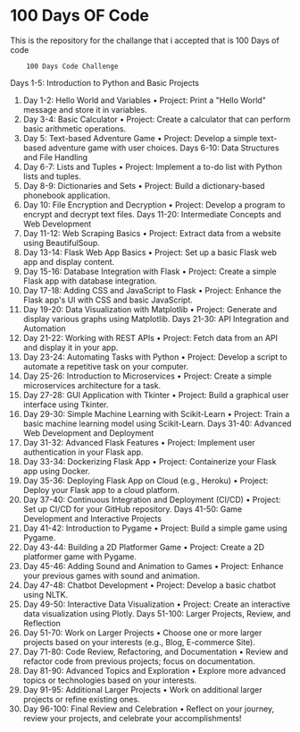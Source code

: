 # 100 Days OF Code
 This is the repository for the challange that i accepted that is 100 Days of code

		100 Days Code Challenge

Days 1-5: Introduction to Python and Basic Projects
1.	Day 1-2: Hello World and Variables
•	Project: Print a "Hello World" message and store it in variables.
2.	Day 3-4: Basic Calculator
•	Project: Create a calculator that can perform basic arithmetic operations.
3.	Day 5: Text-based Adventure Game
•	Project: Develop a simple text-based adventure game with user choices.
Days 6-10: Data Structures and File Handling
4.	Day 6-7: Lists and Tuples
•	Project: Implement a to-do list with Python lists and tuples.
5.	Day 8-9: Dictionaries and Sets
•	Project: Build a dictionary-based phonebook application.
6.	Day 10: File Encryption and Decryption
•	Project: Develop a program to encrypt and decrypt text files.
Days 11-20: Intermediate Concepts and Web Development
7.	Day 11-12: Web Scraping Basics
•	Project: Extract data from a website using BeautifulSoup.
8.	Day 13-14: Flask Web App Basics
•	Project: Set up a basic Flask web app and display content.
9.	Day 15-16: Database Integration with Flask
•	Project: Create a simple Flask app with database integration.
10.	Day 17-18: Adding CSS and JavaScript to Flask
•	Project: Enhance the Flask app's UI with CSS and basic JavaScript.
11.	Day 19-20: Data Visualization with Matplotlib
•	Project: Generate and display various graphs using Matplotlib.
Days 21-30: API Integration and Automation
12.	Day 21-22: Working with REST APIs
•	Project: Fetch data from an API and display it in your app.
13.	Day 23-24: Automating Tasks with Python
•	Project: Develop a script to automate a repetitive task on your computer.
14.	Day 25-26: Introduction to Microservices
•	Project: Create a simple microservices architecture for a task.
15.	Day 27-28: GUI Application with Tkinter
•	Project: Build a graphical user interface using Tkinter.
16.	Day 29-30: Simple Machine Learning with Scikit-Learn
•	Project: Train a basic machine learning model using Scikit-Learn.
Days 31-40: Advanced Web Development and Deployment
17.	Day 31-32: Advanced Flask Features
•	Project: Implement user authentication in your Flask app.
18.	Day 33-34: Dockerizing Flask App
•	Project: Containerize your Flask app using Docker.
19.	Day 35-36: Deploying Flask App on Cloud (e.g., Heroku)
•	Project: Deploy your Flask app to a cloud platform.
20.	Day 37-40: Continuous Integration and Deployment (CI/CD)
•	Project: Set up CI/CD for your GitHub repository.
Days 41-50: Game Development and Interactive Projects
21.	Day 41-42: Introduction to Pygame
•	Project: Build a simple game using Pygame.
22.	Day 43-44: Building a 2D Platformer Game
•	Project: Create a 2D platformer game with Pygame.
23.	Day 45-46: Adding Sound and Animation to Games
•	Project: Enhance your previous games with sound and animation.
24.	Day 47-48: Chatbot Development
•	Project: Develop a basic chatbot using NLTK.
25.	Day 49-50: Interactive Data Visualization
•	Project: Create an interactive data visualization using Plotly.
Days 51-100: Larger Projects, Review, and Reflection
26.	Day 51-70: Work on Larger Projects
•	Choose one or more larger projects based on your interests (e.g., Blog, E-commerce Site).
27.	Day 71-80: Code Review, Refactoring, and Documentation
•	Review and refactor code from previous projects; focus on documentation.
28.	Day 81-90: Advanced Topics and Exploration
•	Explore more advanced topics or technologies based on your interests.
29.	Day 91-95: Additional Larger Projects
•	Work on additional larger projects or refine existing ones.
30.	Day 96-100: Final Review and Celebration
•	Reflect on your journey, review your projects, and celebrate your accomplishments!

